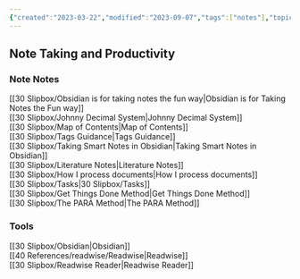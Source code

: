 ```yaml
---
{"created":"2023-03-22","modified":"2023-09-07","tags":["notes"],"topics":null,"references":null,"dg-publish":true,"dg-path":"Note Taking and Productivity.md","permalink":"/note-taking-and-productivity/","dgPassFrontmatter":true}
---
```



## Note Taking and Productivity

### Note Notes

[[30 Slipbox/Obsidian is for taking notes the fun way\|Obsidian is for Taking Notes the Fun way]]  
[[30 Slipbox/Johnny Decimal System\|Johnny Decimal System]]  
[[30 Slipbox/Map of Contents\|Map of Contents]]  
[[30 Slipbox/Tags Guidance\|Tags Guidance]]  
[[30 Slipbox/Taking Smart Notes in Obsidian\|Taking Smart Notes in Obsidian]]  
[[30 Slipbox/Literature Notes\|Literature Notes]]  
[[30 Slipbox/How I process documents\|How I process documents]]  
[[30 Slipbox/Tasks\|30 Slipbox/Tasks]]  
[[30 Slipbox/Get Things Done Method\|Get Things Done Method]]  
[[30 Slipbox/The PARA Method\|The PARA Method]]

### Tools

[[30 Slipbox/Obsidian\|Obsidian]]  
[[40 References/readwise/Readwise\|Readwise]]  
[[30 Slipbox/Readwise Reader\|Readwise Reader]]
